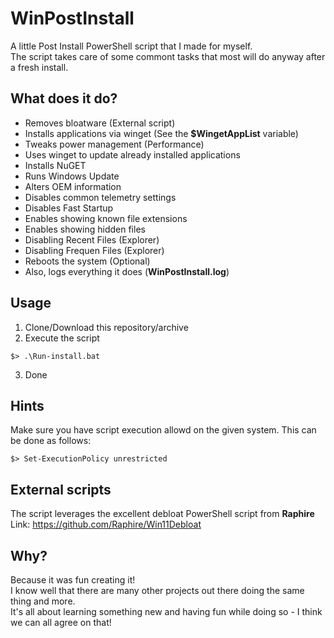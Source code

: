 # WinPostInstall
A little Post Install PowerShell script that I made for myself.   
The script takes care of some commont tasks that most will do anyway after a fresh install.

## What does it do?
- Removes bloatware (External script)
- Installs applications via winget (See the **$WingetAppList** variable)
- Tweaks power management (Performance)
- Uses winget to update already installed applications
- Installs NuGET
- Runs Windows Update
- Alters OEM information
- Disables common telemetry settings
- Disables Fast Startup
- Enables showing known file extensions
- Enables showing hidden files
- Disabling Recent Files (Explorer)
- Disabling Frequen Files (Explorer)
- Reboots the system (Optional)
- Also, logs everything it does (**WinPostInstall.log**)

## Usage
1. Clone/Download this repository/archive
2. Execute the script
```
$> .\Run-install.bat
```
3. Done

## Hints
Make sure you have script execution allowd on the given system.
This can be done as follows:
```
$> Set-ExecutionPolicy unrestricted
```

## External scripts
The script leverages the excellent debloat PowerShell script from **Raphire**   
Link: https://github.com/Raphire/Win11Debloat

## Why?
Because it was fun creating it!   
I know well that there are many other projects out there doing the same thing and more.   
It's all about learning something new and having fun while doing so - I think we can all agree on that!
